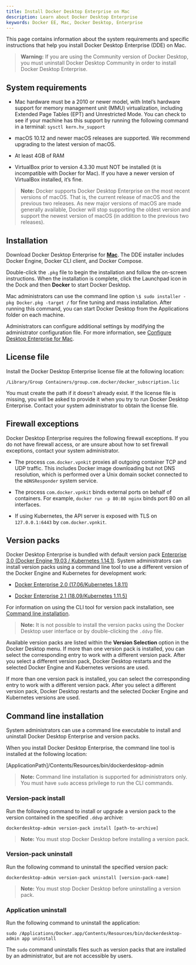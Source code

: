 ```yaml
---
title: Install Docker Desktop Enterprise on Mac
description: Learn about Docker Desktop Enterprise
keywords: Docker EE, Mac, Docker Desktop, Enterprise
---
```


This page contains information about the system requirements and specific instructions that help you install Docker Desktop Enterprise (DDE) on Mac.

> **Warning:** If you are using the Community version of Docker Desktop, you must uninstall Docker Desktop Community in order to install Docker Desktop Enterprise.

## System requirements

- Mac hardware must be a 2010 or newer model, with Intel’s hardware support for memory management unit (MMU) virtualization, including Extended Page Tables (EPT) and Unrestricted Mode. You can check to see if your machine has this support by running the following command in a terminal: `sysctl kern.hv_support`

- macOS 10.12 and newer macOS releases are supported. We recommend upgrading to the latest version of macOS.

- At least 4GB of RAM

- VirtualBox prior to version 4.3.30 must NOT be installed (it is incompatible with Docker for Mac). If you have a newer version of VirtualBox installed, it’s fine.

> **Note:** Docker supports Docker Desktop Enterprise on the most recent versions of macOS. That is, the current release of macOS and the previous two releases. As new major versions of macOS are made generally available, Docker will stop supporting the oldest version and support the newest version of macOS (in addition to the previous two releases).

## Installation

Download Docker Desktop Enterprise for [**Mac**](https://download.docker.com/mac/enterprise/Docker.pkg). The DDE installer includes Docker Engine, Docker CLI client, and Docker Compose.

Double-click the `.pkg` file to begin the installation and follow the on-screen instructions. When the installation is complete, click the Launchpad icon in the Dock and then **Docker** to start Docker Desktop.

Mac administrators can use the command line option `\$ sudo installer -pkg Docker.pkg -target /` for fine tuning and mass installation. After running this command, you can start Docker Desktop from the Applications folder on each machine.

Administrators can configure additional settings by modifying the administrator configuration file. For more information, see [Configure Desktop Enterprise for Mac](/ee/desktop/admin/configure/mac-admin).

## License file

Install the Docker Desktop Enterprise license file at the following location:

`/Library/Group Containers/group.com.docker/docker_subscription.lic`

You must create the path if it doesn't already exist. If the license file is missing, you will be asked to provide it when you try to run Docker Desktop Enterprise. Contact your system administrator to obtain the license file.

## Firewall exceptions

Docker Desktop Enterprise requires the following firewall exceptions. If you do not have firewall access, or are unsure about how to set firewall exceptions, contact your system administrator.

- The process `com.docker.vpnkit` proxies all outgoing container TCP and
    UDP traffic. This includes Docker image downloading but not DNS
    resolution, which is performed over a Unix domain socket connected
    to the `mDNSResponder` system service.

- The process `com.docker.vpnkit` binds external ports on behalf of
    containers. For example, `docker run -p 80:80 nginx` binds port 80 on all
    interfaces.

- If using Kubernetes, the API server is exposed with TLS on
    `127.0.0.1:6443` by `com.docker.vpnkit`.

## Version packs

Docker Desktop Enterprise is bundled with default version pack [Enterprise 3.0 (Docker Engine 19.03 / Kubernetes 1.14.1)](https://download.docker.com/mac/enterprise/enterprise-3.0.ddvp). System administrators can install version packs using a command line tool to use a different version of the Docker Engine and Kubernetes for development work:

- [Docker Enterprise 2.0 (17.06/Kubernetes 1.8.11)](https://download.docker.com/mac/enterprise/enterprise-2.0.ddvp)

- [Docker Enterprise 2.1 (18.09/Kubernetes 1.11.5)](https://download.docker.com/mac/enterprise/enterprise-2.1.ddvp)

For information on using the CLI tool for version pack installation, see [Command line installation](#command-line-installation).

> **Note:** It is not possible to install the version packs using the Docker Desktop user interface or by double-clicking the `.ddvp` file.

Available version packs are listed within the **Version Selection** option in the Docker Desktop menu. If more than one version pack is installed, you can select the corresponding entry to work with a different version pack. After you select a different version pack, Docker Desktop restarts and the selected Docker Engine and Kubernetes versions are used.

If more than one version pack is installed, you can select the corresponding entry to work with a different version pack. After you select a different version pack, Docker Desktop restarts and the selected Docker Engine and Kubernetes versions are used.

## Command line installation

System administrators can use a command line executable to install and uninstall Docker Desktop Enterprise and version packs.

When you install Docker Desktop Enterprise, the command line tool is installed at the following location:

[ApplicationPath]/Contents/Resources/bin/dockerdesktop-admin

>**Note:** Command line installation is supported for administrators only. You must have `sudo` access privilege to run the CLI commands.

### Version-pack install

Run the following command to install or upgrade a version pack to the version contained in the specified `.ddvp` archive:

    dockerdesktop-admin version-pack install [path-to-archive]

 >**Note:** You must stop Docker Desktop before installing a version pack.

### Version-pack uninstall

 Run the following command to uninstall the specified version pack:

    dockerdesktop-admin version-pack uninstall [version-pack-name]

>**Note:** You must stop Docker Desktop before uninstalling a version pack.

### Application uninstall

Run the following command to uninstall the application:

    sudo /Applications/Docker.app/Contents/Resources/bin/dockerdesktop-admin app uninstall

The `sudo` command uninstalls files such as version packs that are installed by an administrator, but are not accessible by users.
